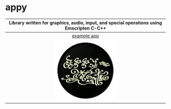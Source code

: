 # appy
|Library written for graphics, audio, input, and special operations using Emscripten C-C++|
|:---:|
|[example app](https://malkachi.herokuapp.com/Raycast)|
|![](logo.gif)|

